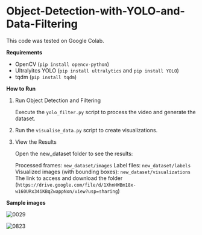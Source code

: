 # Object-Detection-with-YOLO-and-Data-Filtering

This code was tested on Google Colab.

**Requirements**
- OpenCV (`pip install opencv-python`)
- Ultralyitcs YOLO (`pip install ultralytics` and `pip install YOLO`)
- tqdm (`pip install tqdm`)

**How to Run**

1. Run Object Detection and Filtering

   Execute the `yolo_filter.py` script to process the video and generate the dataset.

2. Run the `visualise_data.py` script to create visualizations.
3. View the Results

   Open the new_dataset folder to see the results:

   Processed frames: `new_dataset/images`
   Label files: `new_dataset/labels`
   Visualized images (with bounding boxes): `new_dataset/visualizations`
   The link to access and download the folder (`https://drive.google.com/file/d/1XhnHWBm18x-w160URx34iKBqZwappNxn/view?usp=sharing`)

**Sample images**

![0029](https://github.com/user-attachments/assets/579612f4-cf21-4408-8e06-4206bf0a6f11)


![0823](https://github.com/user-attachments/assets/3d4baad7-7ccb-4e8a-b3b6-3e3728b4a8b9)



